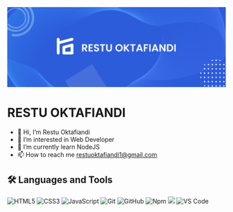 <img src="BANNER.png">
<h1>RESTU OKTAFIANDI</h1>

- 👋 Hi, I’m Restu Oktafiandi
- 👀 I’m interested in Web Developer
- 🌱 I’m currently learn NodeJS
- 📫 How to reach me <a href="restuoktafiandi1@gmail.com">restuoktafiandi1@gmail.com</a>

<h2>🛠 Languages and Tools</h2>

![HTML5](https://img.shields.io/badge/-HTML5-%23E44D27?style=flat-square&logo=html5&logoColor=ffffff)
![CSS3](https://img.shields.io/badge/-CSS3-%231572B6?style=flat-square&logo=css3)
![JavaScript](https://img.shields.io/badge/-JavaScript-%23F7DF1C?style=flat-square&logo=javascript&logoColor=000000&labelColor=%23F7DF1C&color=%23FFCE5A)
![Git](https://img.shields.io/badge/-Git-%23F05032?style=flat-square&logo=git&logoColor=%23ffffff)
![GitHub](https://img.shields.io/badge/-GitHub-181717?style=flat-square&logo=github)
![Npm](https://img.shields.io/badge/-npm-CB3837?style=flat-square&logo=npm)
<img src="https://img.shields.io/badge/Tailwind_CSS-38B2AC?style=for-the-badge&logo=tailwind-css&logoColor=white" style="height: 20px">
![VS Code](http://img.shields.io/badge/-VS%20Code-007ACC?style=flat-square&logo=visual-studio-code&logoColor=ffffff)
